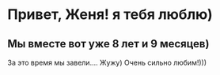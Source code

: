 # Привет, Женя! я тебя люблю)
## Мы вместе вот уже 8 лет и 9 месяцев)
За это время мы завели....
Жужу) Очень сильно любим!)))
